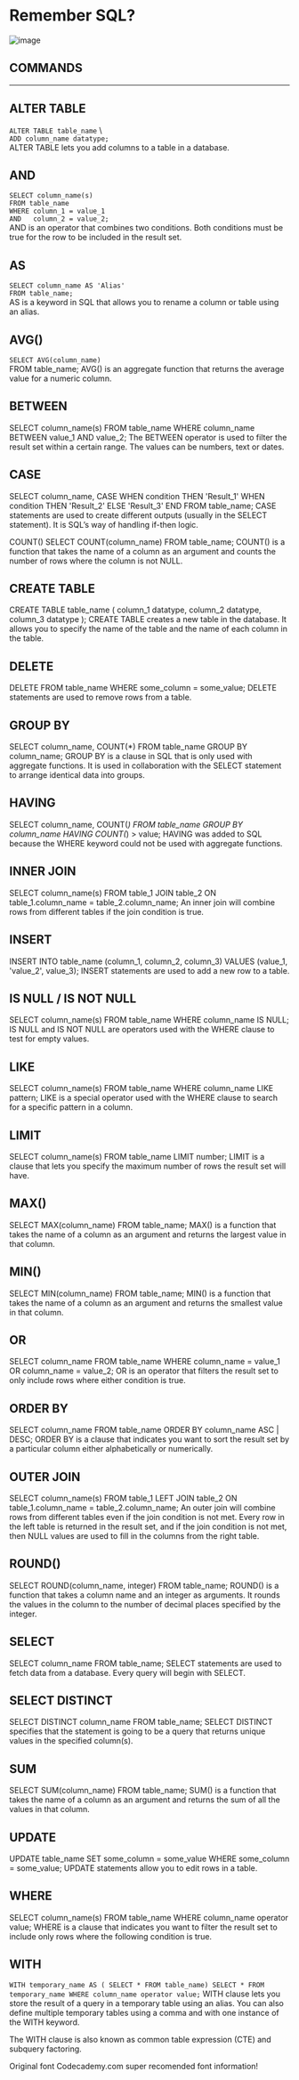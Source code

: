 # Remember SQL?

![image](https://media.tenor.com/images/56ad39c772d3917c2457c2b8c22dea6d/tenor.gif)

## COMMANDS
------------

## ALTER TABLE
`ALTER TABLE table_name` \  
`ADD column_name datatype;` \
ALTER TABLE lets you add columns to a table in a database.


## AND
`SELECT column_name(s)` \
`FROM table_name` \
`WHERE column_1 = value_1` \
`AND   column_2 = value_2;` \
AND is an operator that combines two conditions. Both conditions must be true for the row to be included in the result set.

## AS
`SELECT column_name AS 'Alias'` \
`FROM table_name;` \
AS is a keyword in SQL that allows you to rename a column or table using an alias.

## AVG()
`SELECT AVG(column_name)` \
FROM table_name;
AVG() is an aggregate function that returns the average value for a numeric column.

## BETWEEN
SELECT column_name(s)
FROM table_name
WHERE column_name BETWEEN value_1 AND value_2;
The BETWEEN operator is used to filter the result set within a certain range. The values can be numbers, text or dates.

## CASE
SELECT column_name,
  CASE
    WHEN condition THEN 'Result_1'
    WHEN condition THEN 'Result_2'
    ELSE 'Result_3'
  END
FROM table_name;
CASE statements are used to create different outputs (usually in the SELECT statement). It is SQL’s way of handling if-then logic.

COUNT()
SELECT COUNT(column_name)
FROM table_name;
COUNT() is a function that takes the name of a column as an argument and counts the number of rows where the column is not NULL.

## CREATE TABLE
CREATE TABLE table_name (
  column_1 datatype, 
  column_2 datatype, 
  column_3 datatype
);
CREATE TABLE creates a new table in the database. It allows you to specify the name of the table and the name of each column in the table.

## DELETE
DELETE FROM table_name
WHERE some_column = some_value;
DELETE statements are used to remove rows from a table.

## GROUP BY
SELECT column_name, COUNT(*)
FROM table_name
GROUP BY column_name;
GROUP BY is a clause in SQL that is only used with aggregate functions. It is used in collaboration with the SELECT statement to arrange identical data into groups.

## HAVING
SELECT column_name, COUNT(*)
FROM table_name
GROUP BY column_name
HAVING COUNT(*) > value;
HAVING was added to SQL because the WHERE keyword could not be used with aggregate functions.

## INNER JOIN
SELECT column_name(s)
FROM table_1
JOIN table_2
  ON table_1.column_name = table_2.column_name;
An inner join will combine rows from different tables if the join condition is true.

## INSERT
INSERT INTO table_name (column_1, column_2, column_3) 
VALUES (value_1, 'value_2', value_3);
INSERT statements are used to add a new row to a table.

## IS NULL / IS NOT NULL
SELECT column_name(s)
FROM table_name
WHERE column_name IS NULL;
IS NULL and IS NOT NULL are operators used with the WHERE clause to test for empty values.

## LIKE
SELECT column_name(s)
FROM table_name
WHERE column_name LIKE pattern;
LIKE is a special operator used with the WHERE clause to search for a specific pattern in a column.

## LIMIT
SELECT column_name(s)
FROM table_name
LIMIT number;
LIMIT is a clause that lets you specify the maximum number of rows the result set will have.

## MAX()
SELECT MAX(column_name)
FROM table_name;
MAX() is a function that takes the name of a column as an argument and returns the largest value in that column.

## MIN()
SELECT MIN(column_name)
FROM table_name;
MIN() is a function that takes the name of a column as an argument and returns the smallest value in that column.

## OR
SELECT column_name
FROM table_name
WHERE column_name = value_1
   OR column_name = value_2;
OR is an operator that filters the result set to only include rows where either condition is true.

## ORDER BY
SELECT column_name
FROM table_name
ORDER BY column_name ASC | DESC;
ORDER BY is a clause that indicates you want to sort the result set by a particular column either alphabetically or numerically.

## OUTER JOIN
SELECT column_name(s)
FROM table_1
LEFT JOIN table_2
  ON table_1.column_name = table_2.column_name;
An outer join will combine rows from different tables even if the join condition is not met. Every row in the left table is returned in the result set, and if the join condition is not met, then NULL values are used to fill in the columns from the right table.

## ROUND()
SELECT ROUND(column_name, integer)
FROM table_name;
ROUND() is a function that takes a column name and an integer as arguments. It rounds the values in the column to the number of decimal places specified by the integer.

## SELECT
SELECT column_name 
FROM table_name;
SELECT statements are used to fetch data from a database. Every query will begin with SELECT.

## SELECT DISTINCT
SELECT DISTINCT column_name
FROM table_name;
SELECT DISTINCT specifies that the statement is going to be a query that returns unique values in the specified column(s).

## SUM
SELECT SUM(column_name)
FROM table_name;
SUM() is a function that takes the name of a column as an argument and returns the sum of all the values in that column.

## UPDATE
UPDATE table_name
SET some_column = some_value
WHERE some_column = some_value;
UPDATE statements allow you to edit rows in a table.

## WHERE
SELECT column_name(s)
FROM table_name
WHERE column_name operator value;
WHERE is a clause that indicates you want to filter the result set to include only rows where the following condition is true.

## WITH
``WITH temporary_name AS (
   SELECT *
   FROM table_name)
SELECT *
FROM temporary_name
WHERE column_name operator value;``
WITH clause lets you store the result of a query in a temporary table using an alias. You can also define multiple temporary tables using a comma and with one instance of the WITH keyword.

The WITH clause is also known as common table expression (CTE) and subquery factoring.

Original font Codecademy.com super recomended font information!